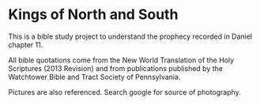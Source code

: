 # Kings of North and South
This is a bible study project to understand the prophecy recorded in Daniel chapter 11.

All bible quotations come from the New World Translation of the Holy Scriptures (2013 Revision) and from publications published by the Watchtower Bible and Tract Society of Pennsylvania. 

Pictures are also referenced. Search google for source of photography.
